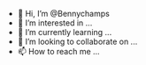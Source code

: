 - 👋 Hi, I’m @Bennychamps
- 👀 I’m interested in ...
- 🌱 I’m currently learning ...
- 💞️ I’m looking to collaborate on ...
- 📫 How to reach me ...

<!---
Bennychamps/Bennychamps is a ✨ special ✨ repository because its `README.md` (this file) appears on your GitHub profile.
You can click the Preview link to take a look at your changes.
--->
